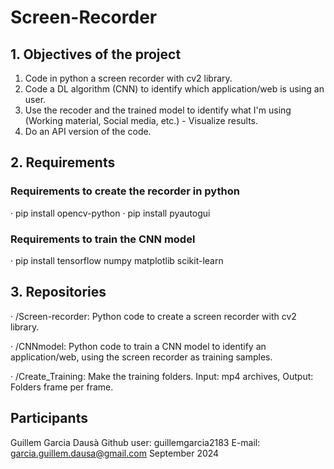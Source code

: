 # Screen-Recorder

## 1. Objectives of the project
1. Code in python a screen recorder with cv2 library.
2. Code a DL algorithm (CNN) to identify which application/web is using an user.
3. Use the recoder and the trained model to identify what I'm using (Working material, Social media, etc.) - Visualize results.
4. Do an API version of the code.

## 2. Requirements
### Requirements to create the recorder in python 
· pip install opencv-python
· pip install pyautogui

### Requirements to train the CNN model
· pip install tensorflow numpy matplotlib scikit-learn

## 3. Repositories 
· /Screen-recorder: Python code to create a screen recorder with cv2 library.

· /CNNmodel: Python code to train a CNN model to identify an application/web, using the screen recorder as training samples.

· /Create_Training: Make the training folders. Input: mp4 archives, Output: Folders frame per frame. 


## Participants
Guillem Garcia Dausà 
Github user: guillemgarcia2183
E-mail: garcia.guillem.dausa@gmail.com
September 2024
